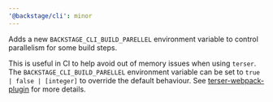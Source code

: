 ```yaml
---
'@backstage/cli': minor
---
```


Adds a new `BACKSTAGE_CLI_BUILD_PARELLEL` environment variable to control
parallelism for some build steps.

This is useful in CI to help avoid out of memory issues when using `terser`. The
`BACKSTAGE_CLI_BUILD_PARELLEL` environment variable can be set to
`true | false | [integer]` to override the default behaviour. See
[terser-webpack-plugin](https://github.com/webpack-contrib/terser-webpack-plugin#parallel)
for more details.

